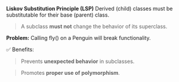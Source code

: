 **Liskov Substitution Principle (LSP)**
Derived (child) classes must be substitutable for their base (parent) class.

> A subclass **must not** change the behavior of its superclass.

**Problem:** Calling fly() on a Penguin will break functionality.

✅ Benefits:

>Prevents **unexpected behavior** in subclasses.

>Promotes **proper use of polymorphism**.
